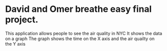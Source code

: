 # David and Omer breathe easy final project.
This application allows people to see the air quality in NYC
It shows the data on a graph
The graph shows the time on the X axis and the air quailty on the Y axis
